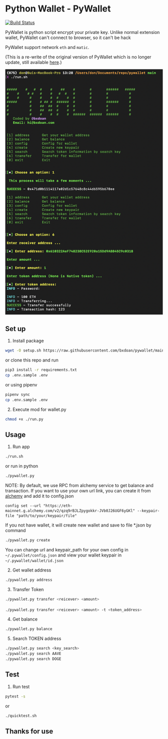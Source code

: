 # Python Wallet - PyWallet

[![Build Status](https://github.com/bxdoan/pywallet/actions/workflows/main.yml/badge.svg)](https://github.com/bxdoan/pywallet/actions/workflows/main.yml/badge.svg)


PyWallet is python script encrypt your private key. Unlike normal extension wallet, PyWallet can't connect to browser, 
so it can't be hack

PyWallet support network `eth` and `matic`.

(This is a re-write of the original version of PyWallet which is no longer update, still available [here](https://github.com/bui-duc-huy/tartarus-wallet).)

![alt text](https://raw.githubusercontent.com/bxdoan/pywallet/main/assets/preview2.png)

## Set up
1. Install package
```sh
wget -O setup.sh https://raw.githubusercontent.com/bxdoan/pywallet/main/script/setup.sh && chmod +x setup.sh && ./setup.sh
```

or clone this repo and run
```sh
pip3 install -r requirements.txt
cp .env.sample .env
```
or using pipenv
```sh
pipenv sync
cp .env.sample .env
```

2. Execute mod for wallet.py
```sh
chmod +x ./run.py
```

## Usage
1. Run app
```sh
./run.sh
```

or run in python

```sh
./pywallet.py
```
NOTE:
By default, we use RPC from alchemy service to get balance and transaction. If you want to use your own url link,
you can create it from [alchemy](https://raw.githubusercontent.com/bxdoan/pywallet/main/docs/alchemy.md) and add it to config.json
```shell
config set --url "https://eth-mainnet.g.alchemy.com/v2/qzq9rBJLZpygokkr-JVb0J26UGF6yGKl" --keypair-file "path/to/your/keypair/file"
```

If you not have wallet, it will create new wallet and save to file *.json by command
```sh
./pywallet.py create
```
You can change url and keypair_path for your own config in `~/.pywallet/config.json` and view your wallet 
keypair in `~/.pywallet/wallet/id.json`

2. Get wallet address
```sh
./pywallet.py address
```

3. Transfer Token
```sh
./pywallet.py transfer <reicever> <amount>

./pywallet.py transfer <reicever> <amount> -t <token_address>
```

4. Get balance
```sh
./pywallet.py balance
```

5. Search TOKEN address
```sh
./pywallet.py search <key_search>
./pywallet.py search AAVE
./pywallet.py search DOGE
```

## Test 
1. Run test 
```sh 
pytest -s
```

or 
```sh
./quicktest.sh
```

## Thanks for use
